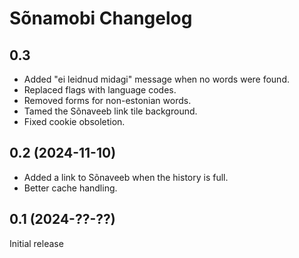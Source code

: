 # Sõnamobi Changelog

## 0.3

- Added "ei leidnud midagi" message when no words were found.
- Replaced flags with language codes.
- Removed forms for non-estonian words.
- Tamed the Sõnaveeb link tile background.
- Fixed cookie obsoletion.

## 0.2 (2024-11-10)

- Added a link to Sõnaveeb when the history is full.
- Better cache handling.

## 0.1 (2024-??-??)

Initial release

